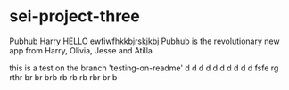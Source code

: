 # sei-project-three

Pubhub
Harry
HELLO
ewfiwfhkkbjrskjkbj
Pubhub is the revolutionary new app from Harry, Olivia, Jesse and Atilla

this is a test on the branch 'testing-on-readme'
d
d
d
d
d
d
d
d
d
d
fsfe rg
rthr
br
br
brb
rb
rb
rb
rbr
br
b
